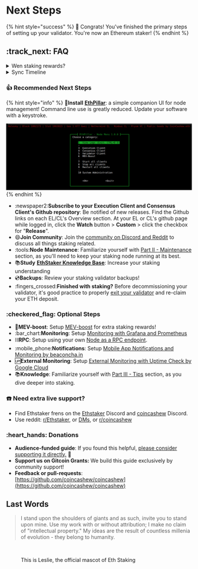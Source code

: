 # Next Steps

{% hint style="success" %}
:tada: Congrats! You've finished the primary steps of setting up your validator. You're now an Ethereum staker!
{% endhint %}

## :track\_next: FAQ

<details>

<summary>Wen staking rewards?</summary>

**Activation Queue**: Once your EL+CL is synced, validator up and running, you just wait for activation. This process can take 24+ hours. Only 900 new validators can join per day. Check the queue length: [https://wenmerge.com ](https://wenmerge.com)

**Activated**: When you're activated, your validator will begin creating and voting on blocks while earning staking rewards.

**Quick monitoring**: Use [https://beaconcha.in/](https://beaconcha.in) to create alerts and track your validator's performance.

</details>

<details>

<summary>Sync Timeline</summary>

Syncing the consensus client is instantaneous with checkpoint sync but the execution client can take up to a day. On nodes with fast NVME drives and gigabit internet, expect your node to be fully synced in a few hours.



**How do I know I'm fully synced?**

* Check your execution client's logs and compare the block number against the most recent block on [https://etherscan.io](https://etherscan.io/)
  * Check EL logs: `journalctl -fu execution`
* Thanks to checkpoint sync, your consensus client's is instantly synched. You can compare the slot number against the most recent slot on [https://beaconcha.in](https://beaconcha.in/)
  * Check CL logs: `journalctl -fu consensus`



</details>

### :thumbsup: Recommended Next Steps

{% hint style="info" %}
:pill:**Install** [**EthPillar**](../../../ethpillar.md): a simple companion UI for node management! Command line use is greatly reduced. Update your software with a keystroke.

![](../../../../../.gitbook/assets/ethpillar.png)
{% endhint %}

* :newspaper2:**Subscribe to your Execution Client and Consensus Client's Github repository**: Be notified of new releases. Find the Github links on each EL/CL's Overview section. At your EL or CL's github page while logged in, click the **Watch** button > **Custom** > click the checkbox for "**Release**".
* :smile:**Join Community**: Join the [community on Discord and Reddit](../../joining-the-community-on-discord-and-reddit.md#discord) to discuss all things staking related.
* :tools:**Node** **Maintenance**: Familiarize yourself with [Part II - Maintenance](../../part-ii-maintenance/) section, as you'll need to keep your staking node running at its best.
* :books:**Study** [**EthStaker Knowledge Base**](https://docs.ethstaker.cc/ethstaker-knowledge-base/): Increase your staking understanding
* :cd:**Backups**: Review your staking validator backups!
* :fingers\_crossed:**Finished with staking?** Before decommissioning your validator, it's good practice to properly [exit your validator](../../part-iii-tips/voluntary-exiting-a-validator.md) and re-claim your ETH deposit.

### :checkered\_flag: Optional Steps

* :robot:**MEV-boost**: Setup [MEV-boost](../../../mev-boost/) for extra staking rewards!
* :bar\_chart:**Monitoring**: Setup [Monitoring with Grafana and Prometheus](../monitoring-your-validator-with-grafana-and-prometheus.md)
* :chains:**RPC**: Setup using your own [Node as a RPC endpoint](../../part-iii-tips/using-staking-node-as-rpc-url-endpoint.md).
* :mobile\_phone:**Notifications**: Setup [Mobile App Notifications and Monitoring by beaconcha.in](../mobile-app-node-monitoring-by-beaconchain.md)
* :up:**External Monitoring**: Setup [External Monitoring with Uptime Check by Google Cloud](../../../archived-guides/guide-or-how-to-setup-a-validator-on-eth2-mainnet/part-i-installation/monitoring-with-uptime-check-by-google-cloud.md)
* :books:**Knowledge**: Familiarize yourself with [Part III - Tips](../../part-iii-tips/) section, as you dive deeper into staking.

### :telephone: **Need extra live support?**

* Find Ethstaker frens on the [Ethstaker](https://discord.io/ethstaker) Discord and [coincashew](https://discord.gg/w8Bx8W2HPW) Discord.
* Use reddit: [r/Ethstaker](https://www.reddit.com/r/ethstaker/), or [DMs](https://www.reddit.com/user/coincashew), or [r/coincashew](https://www.reddit.com/r/coincashew/)

### :heart\_hands: Donations

* **Audience-funded guide**: If you found this helpful, [please consider supporting it directly.](../../../../../donations.md) :pray:
* **Support us on Gitcoin Grants:** We build this guide exclusively by community support!
* **Feedback or pull-requests**: [https://github.com/coincashew/coincashew](https://github.com/coincashew/coincashew)

## Last Words

> I stand upon the shoulders of giants and as such, invite you to stand upon mine. Use my work with or without attribution; I make no claim of "intellectual property." My ideas are the result of countless millenia of evolution - they belong to humanity.

<figure><img src="../../../../../.gitbook/assets/leslie-solo.png" alt=""><figcaption><p>This is Leslie, the official mascot of Eth Staking</p></figcaption></figure>
